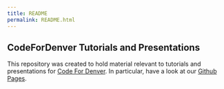 ```yaml
---
title: README
permalink: README.html
---
```


## CodeForDenver Tutorials and Presentations

This repository was created to hold material relevant to tutorials and presentations for
[Code For Denver](http://www.codefordenver.org). In particular, have a look at our
[Github Pages](http://codefordenver.github.io/tutorials).
